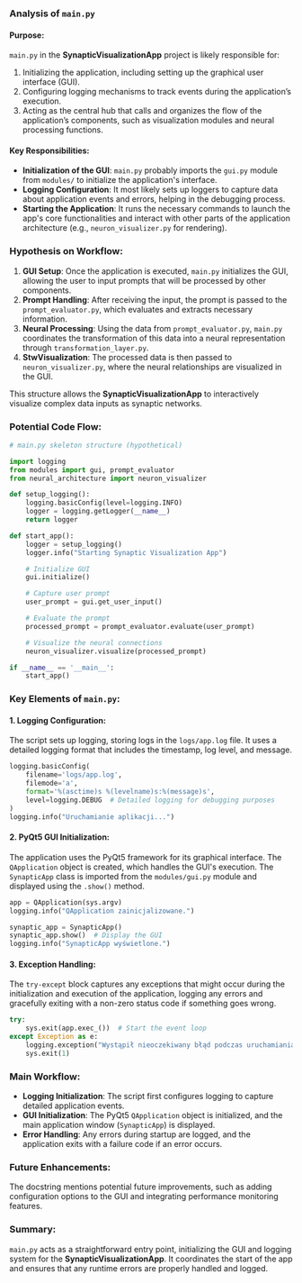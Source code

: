### **Analysis of `main.py`**

#### Purpose:
`main.py` in the **SynapticVisualizationApp** project is likely responsible for:
1. Initializing the application, including setting up the graphical user interface (GUI).
2. Configuring logging mechanisms to track events during the application’s execution.
3. Acting as the central hub that calls and organizes the flow of the application’s components, such as visualization modules and neural processing functions.

#### Key Responsibilities:
- **Initialization of the GUI**: `main.py` probably imports the `gui.py` module from `modules/` to initialize the application's interface.
- **Logging Configuration**: It most likely sets up loggers to capture data about application events and errors, helping in the debugging process.
- **Starting the Application**: It runs the necessary commands to launch the app's core functionalities and interact with other parts of the application architecture (e.g., `neuron_visualizer.py` for rendering).

### Hypothesis on Workflow:
1. **GUI Setup**: Once the application is executed, `main.py` initializes the GUI, allowing the user to input prompts that will be processed by other components.
2. **Prompt Handling**: After receiving the input, the prompt is passed to the `prompt_evaluator.py`, which evaluates and extracts necessary information.
3. **Neural Processing**: Using the data from `prompt_evaluator.py`, `main.py` coordinates the transformation of this data into a neural representation through `transformation_layer.py`.
4. **StwVisualization**: The processed data is then passed to `neuron_visualizer.py`, where the neural relationships are visualized in the GUI.

This structure allows the **SynapticVisualizationApp** to interactively visualize complex data inputs as synaptic networks. 

### Potential Code Flow:

```python
# main.py skeleton structure (hypothetical)

import logging
from modules import gui, prompt_evaluator
from neural_architecture import neuron_visualizer

def setup_logging():
    logging.basicConfig(level=logging.INFO)
    logger = logging.getLogger(__name__)
    return logger

def start_app():
    logger = setup_logging()
    logger.info("Starting Synaptic Visualization App")

    # Initialize GUI
    gui.initialize()

    # Capture user prompt
    user_prompt = gui.get_user_input()

    # Evaluate the prompt
    processed_prompt = prompt_evaluator.evaluate(user_prompt)

    # Visualize the neural connections
    neuron_visualizer.visualize(processed_prompt)

if __name__ == '__main__':
    start_app()
```

### **Key Elements of `main.py`:**

#### 1. **Logging Configuration:**
   The script sets up logging, storing logs in the `logs/app.log` file. It uses a detailed logging format that includes the timestamp, log level, and message.

   ```python
   logging.basicConfig(
       filename='logs/app.log',
       filemode='a',
       format='%(asctime)s %(levelname)s:%(message)s',
       level=logging.DEBUG  # Detailed logging for debugging purposes
   )
   logging.info("Uruchamianie aplikacji...")
   ```

#### 2. **PyQt5 GUI Initialization:**
   The application uses the PyQt5 framework for its graphical interface. The `QApplication` object is created, which handles the GUI's execution. The `SynapticApp` class is imported from the `modules/gui.py` module and displayed using the `.show()` method.

   ```python
   app = QApplication(sys.argv)
   logging.info("QApplication zainicjalizowane.")
   
   synaptic_app = SynapticApp()
   synaptic_app.show()  # Display the GUI
   logging.info("SynapticApp wyświetlone.")
   ```

#### 3. **Exception Handling:**
   The `try-except` block captures any exceptions that might occur during the initialization and execution of the application, logging any errors and gracefully exiting with a non-zero status code if something goes wrong.

   ```python
   try:
       sys.exit(app.exec_())  # Start the event loop
   except Exception as e:
       logging.exception("Wystąpił nieoczekiwany błąd podczas uruchamiania aplikacji.")
       sys.exit(1)
   ```

### **Main Workflow:**
- **Logging Initialization**: The script first configures logging to capture detailed application events.
- **GUI Initialization**: The PyQt5 `QApplication` object is initialized, and the main application window (`SynapticApp`) is displayed.
- **Error Handling**: Any errors during startup are logged, and the application exits with a failure code if an error occurs.

### **Future Enhancements:**
The docstring mentions potential future improvements, such as adding configuration options to the GUI and integrating performance monitoring features.

### Summary:
`main.py` acts as a straightforward entry point, initializing the GUI and logging system for the **SynapticVisualizationApp**. It coordinates the start of the app and ensures that any runtime errors are properly handled and logged.
